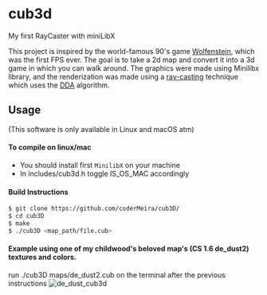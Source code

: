 # cub3d

My first RayCaster with miniLibX

This project is inspired by the world-famous 90's game [Wolfenstein](http://users.atw.hu/wolf3d/), which was the first FPS ever.
The goal is to take a 2d map and convert it into a 3d game in which you can walk around.
The graphics were made using Minilibx library, and the renderization was made using a [ray-casting](https://lodev.org/cgtutor/raycasting.html) technique which uses the [DDA](https://en.wikipedia.org/wiki/Digital_differential_analyzer_(graphics_algorithm)) algorithm.

## Usage
(This software is only available in Linux and macOS atm)

#### To compile on linux/mac
* You should install first `MinilibX` on your machine
* In includes/cub3d.h toggle IS_OS_MAC accordingly

#### Build Instructions

```bash
$ git clone https://github.com/coderMeira/cub3D/
$ cd cub3D
$ make
$ ./cub3D <map_path/file.cub>
```

#### Example using one of my childwood's beloved map's (CS 1.6 de_dust2) textures and colors.
run ./cub3D maps/de_dust2.cub on the terminal after the previous instructions
![de_dust_cub3d](https://user-images.githubusercontent.com/75038840/161865328-6a941ea1-cbd0-4d46-be0b-f283f72bcbe7.png)
